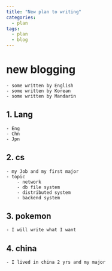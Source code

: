 ```yaml
---
title: "New plan to writing"
categories:
  - plan
tags:
  - plan
  - blog
---
```


# new blogging
    - some written by English
    - some written by Korean
    - some written by Mandarin


## 1. Lang
    - Eng
    - Chn
    - Jpn

## 2. cs
    - my Job and my first major
    - topic
        - network
        - db file system
        - distributed system
        - backend system

## 3. pokemon
    - I will write what I want

## 4. china
    - I lived in china 2 yrs and my major